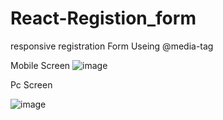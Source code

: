 # React-Registion_form

responsive registration Form Useing @media-tag 

Mobile Screen 
![image](https://user-images.githubusercontent.com/97376129/203491712-dbc7d96a-aa27-49bb-93e3-37071c0a4355.png)

Pc Screen

![image](https://user-images.githubusercontent.com/97376129/203492064-15ba8b93-b844-4c52-9a5c-aa8efca95568.png)
